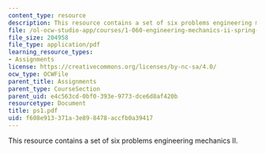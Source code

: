 ```yaml
---
content_type: resource
description: This resource contains a set of six problems engineering mechanics II.
file: /ol-ocw-studio-app/courses/1-060-engineering-mechanics-ii-spring-2006/f608e913371a3e898478accfb0a39417_ps1.pdf
file_size: 204958
file_type: application/pdf
learning_resource_types:
- Assignments
license: https://creativecommons.org/licenses/by-nc-sa/4.0/
ocw_type: OCWFile
parent_title: Assignments
parent_type: CourseSection
parent_uid: e4c563cd-0bf0-393e-9773-dce6d8af420b
resourcetype: Document
title: ps1.pdf
uid: f608e913-371a-3e89-8478-accfb0a39417
---
```

This resource contains a set of six problems engineering mechanics II.